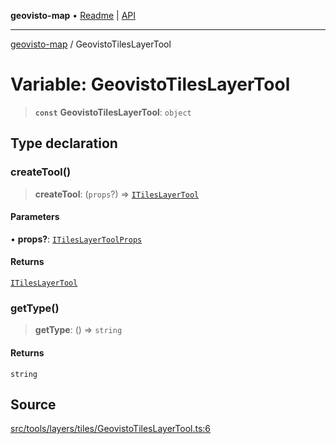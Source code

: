 **geovisto-map** • [Readme](../README.md) \| [API](../globals.md)

***

[geovisto-map](../README.md) / GeovistoTilesLayerTool

# Variable: GeovistoTilesLayerTool

> **`const`** **GeovistoTilesLayerTool**: `object`

## Type declaration

### createTool()

> **createTool**: (`props`?) => [`ITilesLayerTool`](../interfaces/ITilesLayerTool.md)

#### Parameters

• **props?**: [`ITilesLayerToolProps`](../type-aliases/ITilesLayerToolProps.md)

#### Returns

[`ITilesLayerTool`](../interfaces/ITilesLayerTool.md)

### getType()

> **getType**: () => `string`

#### Returns

`string`

## Source

[src/tools/layers/tiles/GeovistoTilesLayerTool.ts:6](https://github.com/geovisto/geovisto-map/blob/e22d774889dbc28cc1ec62933ecf6bab6690f172/src/tools/layers/tiles/GeovistoTilesLayerTool.ts#L6)
